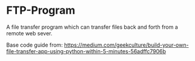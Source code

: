 # FTP-Program
A file transfer program which can transfer files back and forth from a remote web sever.

Base code guide from:
https://medium.com/geekculture/build-your-own-file-transfer-app-using-python-within-5-minutes-56adffc7906b
